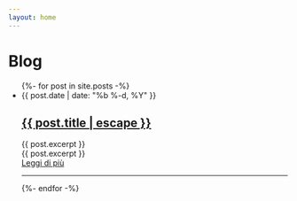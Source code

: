 ```yaml
---
layout: home
---
```


<div class="container max-w-screen-md py-12 md:py-12 mx-auto px-4 sm:px-6 lg:px-8">
    <h1 class="text-4xl font-black">Blog</h1>
  <ul class="mt-12">
    {%- for post in site.posts -%}
    <li class="mt-16 list-reset">
      <time class="uppercase text-xs text-gray-500 font-bold">{{ post.date | date: "%b %-d, %Y" }}</time>
      <h2 class="mt-1 text-2xl tracking-tight font-extrabold text-gray-900 sm:leading-none md:text-3xl">
        <a href="{{ post.url | relative_url }}">{{ post.title | escape }}</a>
      </h2>
      <div class="content flex py-2">
        <img class="w-64 rounded-lg" src="/assets/img/blog/{{post.image}}" alt="">
        <div class="mt-6 post-content px-8">
          {{ post.excerpt }}
        </div>
      </div>
      <div class="mt-6 post-content">{{ post.excerpt }}</div>
      <div class="mt-10">
        <a class="bg-main-400 hover:bg-main-700 text-white font-bold py-2 px-4 rounded-full" href="{{ post.url | relative_url }}">Leggi di più
        </a>
      </div>
    </li>
    <hr class="w-full bg-gray-100 my-12" style="height: 1px;">
     {%- endfor -%}
  </ul>
</div>